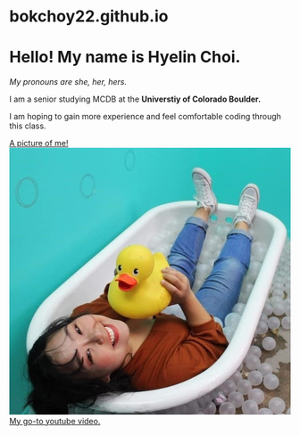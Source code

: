 # bokchoy22.github.io
<!DOCTYPE html>
<html>
  <head>
    <meta charset="utf-8">
    <title>Welcome to Hyelin's Page</title>
  </head>
  <body>
      <h1>Hello! My name is Hyelin Choi.</h1>
      <em>My pronouns are she, her, hers.</em>
      <p>I am a senior studying MCDB at the <strong>Universtiy of Colorado Boulder.</strong></p>
      <p>I am hoping to gain more experience and feel comfortable coding through this class.</p>
      <a href="img/profile.jpg">A picture of me!</a>
      <img src="img/profile.jpg">
      <a href="https://www.youtube.com/watch?v=t_i_Dq2GjAI&list=LL&index=30&ab_channel=TheAshleyZixuan">My go-to youtube video.</a>
  </body>
</html>

